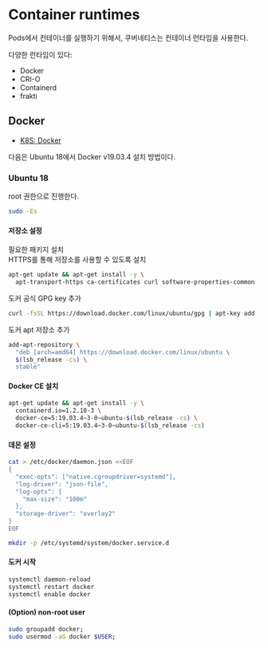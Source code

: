 # Container runtimes

Pods에서 컨테이너를 실행하기 위해서, 쿠버네티스는 컨테이너 런타임을 사용한다.

다양한 런타임이 있다:

- Docker
- CRI-O
- Containerd
- frakti

## Docker

- [K8S: Docker](https://kubernetes.io/docs/setup/production-environment/container-runtimes/#docker)

다음은 Ubuntu 18에서 Docker v19.03.4 설치 방법이다.

### Ubuntu 18

root 권한으로 진행한다.

```bash
sudo -Es
```

#### 저장소 설정

필요한 패키지 설치  
HTTPS를 통해 저장소를 사용할 수 있도록 설치  

```bash
apt-get update && apt-get install -y \
  apt-transport-https ca-certificates curl software-properties-common
```

도커 공식 GPG key 추가

```bash
curl -fsSL https://download.docker.com/linux/ubuntu/gpg | apt-key add -
```

도커 apt 저장소 추가

```bash
add-apt-repository \
  "deb [arch=amd64] https://download.docker.com/linux/ubuntu \
  $(lsb_release -cs) \
  stable"
```

#### Docker CE 설치

```bash
apt-get update && apt-get install -y \
  containerd.io=1.2.10-3 \
  docker-ce=5:19.03.4~3-0~ubuntu-$(lsb_release -cs) \
  docker-ce-cli=5:19.03.4~3-0~ubuntu-$(lsb_release -cs)
```

#### 데몬 설정

```bash
cat > /etc/docker/daemon.json <<EOF
{
  "exec-opts": ["native.cgroupdriver=systemd"],
  "log-driver": "json-file",
  "log-opts": {
    "max-size": "100m"
  },
  "storage-driver": "overlay2"
}
EOF
```

```bash
mkdir -p /etc/systemd/system/docker.service.d
```

#### 도커 시작

```bash
systemctl daemon-reload
systemctl restart docker
systemctl enable docker
```

#### (Option) non-root user

```bash
sudo groupadd docker;
sudo usermod -aG docker $USER;
```